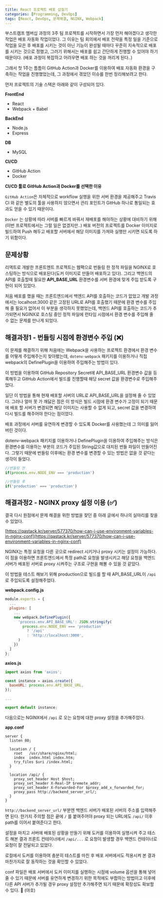 ```yaml
---
title: React 프로젝트 배포 삽질기
categories: [Programming, DevOps]
tags: [React, DevOps, 문제해결, NGINX, Webpack]
---
```


부스트캠프 멤버십 과정의 3주 팀 프로젝트를 시작하면서 가장 먼저 해야겠다고 생각한 작업은 배포 자동화 작업이었다. 그 이유는 팀 회의에서 배포 전략을 특정 일을 기준으로 작업을 모은 후 배포를 시키는 것이 아닌 기능이 완성될 때마다 꾸준히 지속적으로 배포를 시키는 것으로 정했고, 그러기 위해서는 배포를 쉽고 간단하게 진행할 수 있어야 하기 때문이다. (배포 과정이 복잡하고 어려우면 배포 하는 것을 꺼리게 된다..)

그래서 첫 1주는 틈틈이 GitHub Action과 Docker를 이용하여 배포 자동화 환경을 구축하는 작업을 진행했었는데, 그 과정에서 겪었던 이슈를 한번 정리해보려고 한다.

먼저 프로젝트의 기술 스택은 아래와 같이 구성되어 있다.

**FrontEnd**

-   React
-   Webpack + Babel

**BackEnd**

-   Node.js
-   Express

**DB**

-   MySQL

**CI/CD**

-   GitHub Action
-   Docker

**CI/CD 툴로 GitHub Action과 Docker를 선택한 이유**

`GitHub Action`은 자체적으로 workflow 실행을 위한 서버 환경을 제공해주고 Travis CI 와 같은 별도의 툴을 사용하지 않으면서 관리 포인트가 GitHub 하나로 통일되는 효과도 얻을 수 있기 때문이다.

`Docker` 는 상황에 따라 서버를 빠르게 바꿔서 재배포를 해야하는 상황에 대비하기 위해 (이번 프로젝트에서는 그럴 일은 없겠지만..) 배포 버전의 프로젝트를 Docker 이미지로 빌드하여 Push 해두고 배포할 서버에서 해당 이미지를 가져와 실행만 시키면 되도록 하기 위함이다.

## 문제상황

리액트로 개발한 프론트엔트 프로젝트는 웹팩으로 번들링 한 정적 파일을 NGINX로 호스팅하는 방식으로 배포된다(도커 이미지로 만들어 배포하고 있다). 그리고 백엔드의 API를 호출할때 필요한 **API_BASE_URL** 환경변수를 서버 환경에 맞게 주입 받도록 구현이 되어 있었다.

처음 배포를 했을 때는 프론트엔드에서 백엔드 API를 호출하는 코드가 없었고 개발 과정에서는 localhost:3000 같은 고정된 URL로 API를 호출했기 때문에 환경 변수를 주입해 줄 필요가 없어서 이 부분을 생각하지 못했었는데, 백엔드 API를 호출하는 코드가 추가되면서 NGINX로 호스팅 중인 정적 파일에 런타임 시점에서 환경 변수를 주입해 줄 수 없는 문제를 만나게 되었다.

## 해결과정1 - 번들링 시점에 환경변수 주입 (❌)

이 문제를 해결하기 위해 처음에는 Webpack을 사용하는 프로젝트 환경에서 환경 변수를 어떻게 주입해주는지 찾아봤는데, `dotenv-webpack` 패키지를 이용하거나 직접 webpack의 DefinePlugin을 이용하여 주입해주는 방법이 있다.

이 방법을 이용하여 GitHub Repository Secret에 API_BASE_URL 환경변수 값을 등록해두고 GitHub Action에서 빌드를 진행할때 해당 secret 값을 환경변수로 주입해주었다.

일단 이 방법을 통해 현재 배포할 서버의 URL로 API_BASE_URL을 설정해 줄 수 있었다. 그러나 얼마 못 가 깨닳은 점은 이 방식은 빌드 시점에 환경 변수가 고정이 되기 때문에 배포 할 서버가 변경되면 해당 이미지는 사용할 수 없게 되고, secret 값을 변경하여 다시 빌드를 해주어야 한다는 점이었다.

배포 과정에서 서버를 유연하게 변경할 수 있도록 Docker를 사용했는데 그 의미를 잃어버린 것이다.

dotenv-webpack 패키지를 이용하거나 DefinePlugin을 이용하여 주입해주는 방식은 환경변수를 이용하는 부분의 코드가 주입된 String값으로 대치된 번들 파일이 만들어진다. 그렇기 때문에 번들링 이후에는 환경 변수를 변경할 수 있는 방법은 없을 것 같다는 생각이 들었다.

```javascript
//번들링 전
if(process.env.NODE_ENV === 'production')

//번들링 후
if('production' === 'production')
```

## 해결과정2 - NGINX proxy 설정 이용 (✅)

결국 다시 원점에서 문제 해결을 위한 방법을 찾던 중 아래 글에서 하나의 실마리를 찾을 수 있었다.

[https://qastack.kr/server/577370/how-can-i-use-environment-variables-in-nginx-conf](https://qastack.kr/server/577370/how-can-i-use-environment-variables-in-nginx-conf)

NGINX는 특정 요청을 다른 곳으로 redirect 시키거나 proxy 시키는 설정이 가능하다. 이 점을 이용하면 프론트엔드에서 특정 path로 요청을 발생시키고 해당 요청을 백엔드 서버가 배포된 서버로 proxy 시켜주는 구조로 구현을 해볼 수 있을 것 같았다.

이 방법을 테스트 해보기 위해 production으로 빌드를 할 때 API_BASE_URL이 `/api` 로 주입되도록 설정해주었다.

**webpack.config.js**

```javascript
module.exports = {
  ...
  plugins: [
    ...
    new webpack.DefinePlugin({
      'process.env.API_BASE_URL': JSON.stringify(
        process.env.NODE_ENV === 'production'
          ? '/api'
          : 'http://localhost:3000',
      )
    })
  ]
};
```

**axios.js**

```javascript
import axios from 'axios';

const instance = axios.create({
  baseURL: process.env.API_BASE_URL,
});

...

export default instance;
```

다음으로는 NGINX에서 `/api` 로 오는 요청에 대한 proxy 설정을 추가해주었다.

**app.conf**

```
server {
  listen 80;

  location / {
    root   /usr/share/nginx/html;
    index  index.html index.htm;
    try_files $uri /index.html;
  }

  location /api/ {
    proxy_set_header Host $host;
    proxy_set_header X-Real-IP $remote_addr;
    proxy_set_header X-Forwarded-For $proxy_add_x_forwarded_for;
    proxy_pass http://backend_server_url/;
  }
}
```

`http://backend_server_url/` 부분엔 백엔드 서버가 배포된 서버의 주소를 입력해주면 된다. 한가지 주의할 점은 끝에 `/` 를 붙여주어야 proxy 되는 URL에도 `/api/` 이후 path를 이어서 붙여준다고 한다.

설정을 마치고 서버에 배포된 상황을 만들기 위해 도커를 이용하여 실행시켜 주고 테스트 해본 결과 프론트 컨테이너에서 `/api/...` 로 요청이 발생할 경우 백엔드 컨테이너로 요청이 잘 전달되고 있었다.

로컬에서 도커를 이용하여 충분히 테스트를 마친 후 배포 서버에서도 적용시켜 본 결과 마찬가지로 잘 동작하는 것을 확인할 수 있었다.

conf 파일은 배포 서버에서 도커 이미지를 실행하는 시점에 volume 옵션을 통해 넣어줄 수 있기 때문에 서버를 유연하게 변경하기 위한 목적에도 부합하는 방법이고 이후에 다른 API 서버가 추가될 경우 proxy 설정만 추가해주면 되기 때문에 확장성도 확보할 수 있다. 🤩 (야호)
